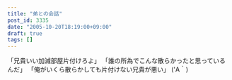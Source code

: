 ```yaml
---
title: "弟との会話"
post_id: 3335
date: "2005-10-20T18:19:00+09:00"
draft: true
tags: []
---
```



「兄貴いい加減部屋片付けろよ」 「誰の所為でこんな散らかったと思っているんだ」 「俺がいくら散らかしても片付けない兄貴が悪い」 ('A｀)
